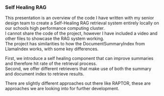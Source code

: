 ### Self Healing RAG

This presentation is an overview of the code I have written with my senior design team to create a Self-Healing RAG retrieval system entirely locally on our schools high performance computing cluster.    
I cannot share the code of the project, however I have included a video and other files to showcase the RAG system working.   
The project has similarities to how the DocumentSummaryIndex from LlamaIndex works, with some key differences.

First, we introduce a self healing component that can improve summaries and therefore hit rate of the retrieval process.   
Second, we offer different retrievers that make use of both the summary and document index to retrieve results.   

There are slightly different approaches out there like RAPTOR, these are approaches we are looking into for further development.
